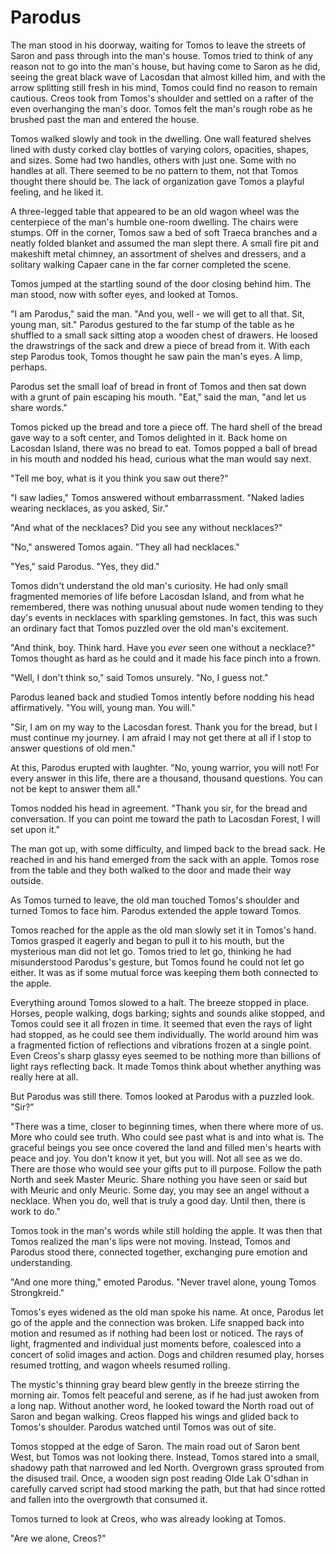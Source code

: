 # Parodus

The man stood in his doorway, waiting for Tomos to leave the streets of Saron and pass through into the man's house. Tomos tried to think of any reason not to go into the man's house, but having come to Saron as he did, seeing the great black wave of Lacosdan that almost killed him, and with the arrow splitting still fresh in his mind, Tomos could find no reason to remain cautious. Creos took from Tomos's shoulder and settled on a rafter of the even overhanging the man's door. Tomos felt the man's rough robe as he brushed past the man and entered the house.

Tomos walked slowly and took in the dwelling. One wall featured shelves lined with dusty corked clay bottles of varying colors, opacities, shapes, and sizes. Some had two handles, others with just one. Some with no handles at all. There seemed to be no pattern to them, not that Tomos thought there should be. The lack of organization gave Tomos a playful feeling, and he liked it.

A three-legged table that appeared to be an old wagon wheel was the centerpiece of the man's humble one-room dwelling. The chairs were stumps. Off in the corner, Tomos saw a bed of soft Traeca branches and a neatly folded blanket and assumed the man slept there. A small fire pit and makeshift metal chimney, an assortment of shelves and dressers, and a solitary walking Capaer cane in the far corner completed the scene.

Tomos jumped at the startling sound of the door closing behind him. The man stood, now with softer eyes, and looked at Tomos.

"I am Parodus," said the man. "And you, well - we will get to all that. Sit, young man, sit." Parodus gestured to the far stump of the table as he shuffled to a small sack sitting atop a wooden chest of drawers. He loosed the drawstrings of the sack and drew a piece of bread from it. With each step Parodus took, Tomos thought he saw pain the man's eyes. A limp, perhaps.

Parodus set the small loaf of bread in front of Tomos and then sat down with a grunt of pain escaping his mouth. "Eat," said the man, "and let us share words."

Tomos picked up the bread and tore a piece off. The hard shell of the bread gave way to a soft center, and Tomos delighted in it. Back home on Lacosdan Island, there was no bread to eat. Tomos popped a ball of bread in his mouth and nodded his head, curious what the man would say next.

"Tell me boy, what is it you think you saw out there?"

"I saw ladies," Tomos answered without embarrassment. "Naked ladies wearing necklaces, as you asked, Sir."

"And what of the necklaces? Did you see any without necklaces?"

"No," answered Tomos again. "They all had necklaces."

"Yes," said Parodus. "Yes, they did."

Tomos didn't understand the old man's curiosity. He had only small fragmented memories of life before Lacosdan Island, and from what he remembered, there was nothing unusual about nude women tending to they day's events in necklaces with sparkling gemstones. In fact, this was such an ordinary fact that Tomos puzzled over the old man's excitement.

"And think, boy. Think hard. Have you *ever* seen one without a necklace?" Tomos thought as hard as he could and it made his face pinch into a frown. 

"Well, I don't think so," said Tomos unsurely. "No, I guess not."

Parodus leaned back and studied Tomos intently before nodding his head affirmatively. "You will, young man. You will."

"Sir, I am on my way to the Lacosdan forest. Thank you for the bread, but I must continue my journey. I am afraid I may not get there at all if I stop to answer questions of old men."

At this, Parodus erupted with laughter. "No, young warrior, you will not! For every answer in this life, there are a thousand, thousand questions. You can not be kept to answer them all."

Tomos nodded his head in agreement. "Thank you sir, for the bread and conversation. If you can point me toward the path to Lacosdan Forest, I will set upon it."

The man got up, with some difficulty, and limped back to the bread sack. He reached in and his hand emerged from the sack with an apple. Tomos rose from the table and they both walked to the door and made their way outside.

As Tomos turned to leave, the old man touched Tomos's shoulder and turned Tomos to face him. Parodus extended the apple toward Tomos.

Tomos reached for the apple as the old man slowly set it in Tomos's hand. Tomos grasped it eagerly and began to pull it to his mouth, but the mysterious man did not let go. Tomos tried to let go, thinking he had misunderstood Parodus's gesture, but Tomos found he could not let go either. It was as if some mutual force was keeping them both connected to the apple.

Everything around Tomos slowed to a halt. The breeze stopped in place. Horses, people walking, dogs barking; sights and sounds alike stopped, and Tomos could see it all frozen in time. It seemed that even the rays of light had stopped, as he could see them individually. The world around him was a fragmented fiction of reflections and vibrations frozen at a single point. Even Creos's sharp glassy eyes seemed to be nothing more than billions of light rays reflecting back. It made Tomos think about whether anything was really here at all. 

But Parodus was still there. Tomos looked at Parodus with a puzzled look. "Sir?"

"There was a time, closer to beginning times, when there where more of us. More who could see truth. Who could see past what is and into what is. The graceful beings you see once covered the land and filled men's hearts with peace and joy. You don't know it yet, but you will. Not all see as we do. There are those who would see your gifts put to ill purpose. Follow the path North and seek Master Meuric. Share nothing you have seen or said but with Meuric and only Meuric. Some day, you may see an angel without a necklace. When you do, well that is truly a good day. Until then, there is work to do."

Tomos took in the man's words while still holding the apple. It was then that Tomos realized the man's lips were not moving. Instead, Tomos and Parodus stood there, connected together, exchanging pure emotion and understanding.

"And one more thing," emoted Parodus. "Never travel alone, young Tomos Strongkreid."

Tomos's eyes widened as the old man spoke his name. At once, Parodus let go of the apple and the connection was broken. Life snapped back into motion and resumed as if nothing had been lost or noticed. The rays of light, fragmented and individual just moments before, coalesced into a concert of solid images and action. Dogs and children resumed play, horses resumed trotting, and wagon wheels resumed rolling.

The mystic's thinning gray beard blew gently in the breeze stirring the morning air.  Tomos felt peaceful and serene, as if he had just awoken from a long nap. Without another word, he looked toward the North road out of Saron and began walking. Creos flapped his wings and glided back to Tomos's shoulder. Parodus watched until Tomos was out of site.

Tomos stopped at the edge of Saron. The main road out of Saron bent West, but Tomos was not looking there. Instead, Tomos stared into a small, shadowy path that narrowed and led North. Overgrown grass sprouted from the disused trail. Once, a wooden sign post reading Olde Lak O'sdhan in carefully carved script had stood marking the path, but that had since rotted and fallen into the overgrowth that consumed it.

Tomos turned to look at Creos, who was already looking at Tomos.

"Are we alone, Creos?"
